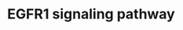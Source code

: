 ---
annotations:
- id: PW:0000170
  parent: signaling pathway
  type: Pathway Ontology
  value: epidermal growth factor/neuregulin signaling pathway
authors:
- MaintBot
- Michiel
- AlexanderPico
- Christine Chichester
- Eweitz
description: 'The androgen receptor is a member of the nuclear receptor family of
  ligand activated transcription factors. These receptors bind to steroid hormones,
  thyroid hormone, retinoids and vitamin D among others, dimerize and bind to DNA.
  Its ligands include testosterone, dehydroepiandrosterone and androstenedione. Stimulation
  of the receptor activates the SMAD signaling module.  Source: http://www.netpath.org/pathways?path_id=NetPath_4'
last-edited: 2021-05-21
organisms:
- Pan troglodytes
redirect_from:
- /index.php/Pathway:WP860
- /instance/WP860
revision: null
schema-jsonld:
- '@context': https://schema.org/
  '@id': https://wikipathways.github.io/pathways/WP860.html
  '@type': Dataset
  creator:
    '@type': Organization
    name: WikiPathways
  description: 'The androgen receptor is a member of the nuclear receptor family of
    ligand activated transcription factors. These receptors bind to steroid hormones,
    thyroid hormone, retinoids and vitamin D among others, dimerize and bind to DNA.
    Its ligands include testosterone, dehydroepiandrosterone and androstenedione.
    Stimulation of the receptor activates the SMAD signaling module.  Source: http://www.netpath.org/pathways?path_id=NetPath_4'
  keywords:
  - ABI1
  - AKT1
  - AP2A1
  - APPL1
  - APPL2
  - ARAF
  - ARF4
  - ASAP1
  - ATF1
  - BCAR1
  - CAMK2A
  - CASP9
  - CAV1
  - CAV2
  - CBL
  - CBLB
  - CBLC
  - CDC42
  - CEACAM1
  - CEBPA
  - CEBPB
  - CREB1
  - CRK
  - CRKL
  - CSK
  - CTNND1
  - DNM1
  - DOK2
  - DUSP1
  - EEF1A1
  - EGF
  - EGFR
  - ELF3
  - ELK1
  - ELK4
  - EPN1
  - EPPK1
  - EPS15
  - EPS15L1
  - EPS8
  - ERRFI1
  - FOS
  - FOXO1
  - GAB1
  - GAB2
  - GIT1
  - GJA1
  - GRB10
  - GRB14
  - GRB2
  - GRB7
  - HIP1
  - HIST3H3
  - HRAS
  - HTT
  - INPPL1
  - ITCH
  - JAK1
  - JAK2
  - JUN
  - JUND
  - KLF11
  - KRAS
  - KRT17
  - KRT18
  - KRT7
  - KRT8
  - LOC459737
  - LOC464259
  - MAP2K1
  - MAP2K2
  - MAP2K3
  - MAP2K5
  - MAP2K7
  - MAP3K1
  - MAP3K14
  - MAP3K2
  - MAP3K3
  - MAP3K4
  - MAPK1
  - MAPK14
  - MAPK3
  - MAPK7
  - MAPK8
  - MCF2
  - MTA2
  - MYC
  - NCK1
  - NCK2
  - NDUFA13
  - NRAS
  - PAK1
  - PEBP1
  - PIK3C2B
  - PIK3CA
  - PIK3CB
  - PIK3CD
  - PIK3CG
  - PIK3R1
  - PIK3R2
  - PIK3R3
  - PITPNA
  - PKN2
  - PLCG1
  - PLCG2
  - PLD1
  - PLD2
  - PLEC1
  - PLSCR1
  - PRKAR1A
  - PRKCA
  - PRKCB1
  - PRKCG
  - PRKCI
  - PRKCZ
  - PRKD1
  - PTK2B
  - PTK6
  - PTPN11
  - PTPN12
  - PTPN5
  - PTPN6
  - PTPRR
  - PXN
  - RAB5A
  - RAC1
  - RAF1
  - RALB
  - RALBP1
  - RALGDS
  - RASA1
  - RBBP7
  - REPS1
  - REPS2
  - RFXANK
  - RGS16
  - RIPK1
  - RPS6KA1
  - RPS6KA2
  - RPS6KA3
  - RPS6KA5
  - SH2D3C
  - SH3BGRL
  - SH3GL2
  - SH3GL3
  - SH3KBP1
  - SHC1
  - SHOC2
  - SIN3A
  - SMAD2
  - SMAD3
  - SNCA
  - SNRPD2
  - SOCS1
  - SOCS3
  - SOS1
  - SOS2
  - SP1
  - SPRY2
  - SRC
  - STAT1
  - STAT2
  - STAT3
  - STAT5A
  - STAT5B
  - STXBP1
  - TGIF1
  - TNIP1
  - TNK2
  - USP6NL
  - VAV1
  - VAV2
  - VAV3
  - WASL
  - WNK1
  - YWHAB
  - ZNF259
  license: CC0
  name: EGFR1 signaling pathway
seo: CreativeWork
title: EGFR1 signaling pathway
wpid: WP860
---